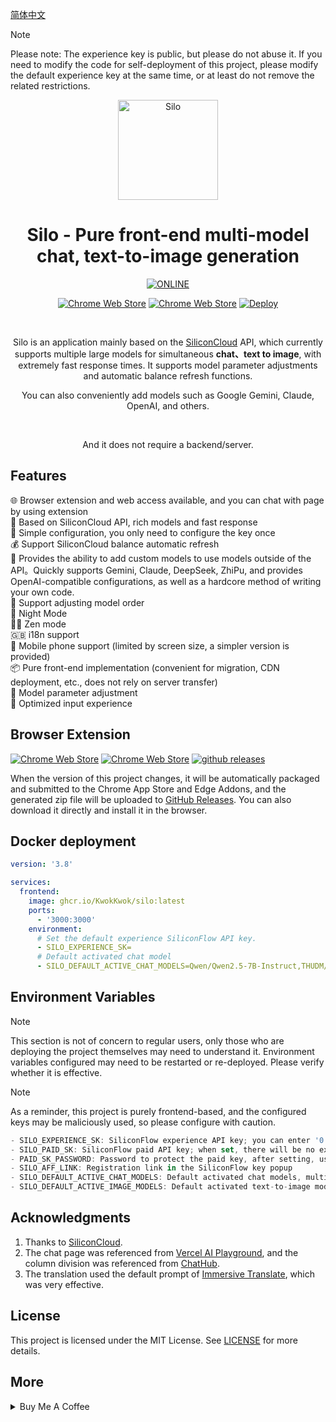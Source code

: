 [简体中文](https://github.com/KwokKwok/Silo)

> [!NOTE]
> Please note: The experience key is public, but please do not abuse it. If you need to modify the code for self-deployment of this project, please modify the default experience key at the same time, or at least do not remove the related restrictions.

<p align="center"><a target="_blank" href="https://silo-chat.vercel.app" target="_blank" rel="noreferrer noopener"><img style="width:160px" alt="Silo" src="https://silo-chat.vercel.app/logo.svg"></a></p>
<h1 align="center">Silo - Pure front-end multi-model chat, text-to-image generation</h1>

<p align="center"><a target="_blank" rel="noreferrer noopener" href="https://silo-chat.vercel.app"><img alt="ONLINE" src="https://img.shields.io/badge/ONLINE-112418.svg?&style=for-the-badge&logo=safari&logoColor=white"></a></p>

<p align="center"><a target="_blank" rel="noreferrer noopener" href="https://chromewebstore.google.com/detail/nakohnjaacfmjiodegibhnepfmioejln"><img alt="Chrome Web Store" src="https://img.shields.io/badge/Chrome Web STORE-141e24.svg?&style=for-the-badge&logo=google-chrome&logoColor=white"></a> 
<a rel="noreferrer noopener" target="_blank" href="https://microsoftedge.microsoft.com/addons/detail/silo-siliconcloud-api-p/kjfjhcmdndibdlfofffhoehailbdlbod"><img alt="Chrome Web Store" src="https://img.shields.io/badge/Edge Addons-141e24.svg?&style=for-the-badge&logo=microsoft-edge&logoColor=white"></a> 
<a target="_blank" rel="noreferrer noopener" href="https://vercel.com/new/clone?repository-url=https%3A%2F%2Fgithub.com%2FKwokKwok%2FSilo.git&project-name=silo&repository-name=silo&env=SILO_EXPERIENCE_SK&envDescription=You%20can%20input%200%20indicate%20not%20providing%20trial%20way%EF%BC%8Ccheck%20GitHub%20README%20for%20more%20environment%20variables&envLink=https%3A%2F%2Fgithub.com%2FKwokKwok%2FSilo%2Fblob%2Fmain%2FREADME_EN.md%23environment-variables"><img alt="Deploy" src="https://img.shields.io/badge/Deploy To Vercel-000000?style=for-the-badge&logo=vercel&logoColor=white"></a></p>

<br/>
<p align="center">Silo is an application mainly based on the <a target="_blank" href="https://siliconflow.cn/zh-cn/siliconcloud" target="_blank">SiliconCloud</a> API, which currently supports multiple large models for simultaneous <b>chat、text to image</b>, with extremely fast response times. It supports model parameter adjustments and automatic balance refresh functions.</p>
<p align="center">You can also conveniently add models such as Google Gemini, Claude, OpenAI, and others.</p>
<br/>
<p align="center">And it does not require a backend/server.</p>

## Features

🌐 Browser extension and web access available, and you can chat with page by using extension<br>
🚀 Based on SiliconCloud API, rich models and fast response<br>
🔑 Simple configuration, you only need to configure the key once<br>
💰 Support SiliconCloud balance automatic refresh<br>
🧩 Provides the ability to add custom models to use models outside of the API。Quickly supports Gemini, Claude, DeepSeek, ZhiPu, and provides OpenAI-compatible configurations, as well as a hardcore method of writing your own code.<br>
🔄 Support adjusting model order<br>
🌙 Night Mode<br>
🧘‍♂️ Zen mode<br>
🇬🇧 i18n support<br>
📱 Mobile phone support (limited by screen size, a simpler version is provided)<br>
📦 Pure front-end implementation (convenient for migration, CDN deployment, etc., does not rely on server transfer)<br>
🔧 Model parameter adjustment<br>
💬 Optimized input experience<br>

<!-- ![dark](./docs/dark.png)
![light](./docs/light.png)
<img src="./docs/mobile.jpg" alt="mobile" width="250"> -->

## Browser Extension

<p align="left"><a target="_blank" rel="noreferrer noopener" href="https://chromewebstore.google.com/detail/nakohnjaacfmjiodegibhnepfmioejln"><img alt="Chrome Web Store" src="https://img.shields.io/badge/Chrome Web Store-141e24.svg?&style=for-the-badge&logo=google-chrome&logoColor=white"></a>
<a rel="noreferrer noopener" target="_blank" href="https://microsoftedge.microsoft.com/addons/detail/silo-siliconcloud-api-p/kjfjhcmdndibdlfofffhoehailbdlbod"><img alt="Chrome Web Store" src="https://img.shields.io/badge/Edge Addons-141e24.svg?&style=for-the-badge&logo=microsoft-edge&logoColor=white"></a> 
<a target="_blank" rel="noreferrer noopener" href="https://github.com/KwokKwok/SiloChat/releases"><img alt="github releases" src="https://img.shields.io/badge/RELEASES-181717.svg?&style=for-the-badge&logo=github&logoColor=white"></a></p>

When the version of this project changes, it will be automatically packaged and submitted to the Chrome App Store and Edge Addons, and the generated zip file will be uploaded to [GitHub Releases](https://github.com/KwokKwok/SiloChat/releases). You can also download it directly and install it in the browser.

## Docker deployment

```yaml
version: '3.8'

services:
  frontend:
    image: ghcr.io/KwokKwok/silo:latest
    ports:
      - '3000:3000'
    environment:
      # Set the default experience SiliconFlow API key.
      - SILO_EXPERIENCE_SK=
      # Default activated chat model
      - SILO_DEFAULT_ACTIVE_CHAT_MODELS=Qwen/Qwen2.5-7B-Instruct,THUDM/glm-4-9b-chat,01-ai/Yi-1.5-9B-Chat-16K
```

## Environment Variables

> [!NOTE]
> This section is not of concern to regular users, only those who are deploying the project themselves may need to understand it. Environment variables configured may need to be restarted or re-deployed. Please verify whether it is effective.

> [!NOTE]
> As a reminder, this project is purely frontend-based, and the configured keys may be maliciously used, so please configure with caution.

```js
- SILO_EXPERIENCE_SK: SiliconFlow experience API key; you can enter '0' indicate not providing this option
- SILO_PAID_SK: SiliconFlow paid API key; when set, there will be no experience key notification or restrictions
- PAID_SK_PASSWORD: Password to protect the paid key, after setting, users can automatically use the paid key by entering the password in the user interface. It is strongly recommended to set this variable at the same time as SILO_PAID_SK. Please note that this variable does not start with SILO_
- SILO_AFF_LINK: Registration link in the SiliconFlow key popup
- SILO_DEFAULT_ACTIVE_CHAT_MODELS: Default activated chat models, multiple models separated by commas
- SILO_DEFAULT_ACTIVE_IMAGE_MODELS: Default activated text-to-image models, multiple models separated by commas
```

## Acknowledgments

1. Thanks to [SiliconCloud](https://siliconflow.cn/zh-cn/siliconcloud).
1. The chat page was referenced from [Vercel AI Playground](https://sdk.vercel.ai/playground), and the column division was referenced from [ChatHub](https://chathub.gg/).
1. The translation used the default prompt of [Immersive Translate](https://immersivetranslate.com/zh-Hans/), which was very effective.

## License

This project is licensed under the MIT License. See [LICENSE](LICENSE) for more details.

## More

<details>
<summary>Buy Me A Coffee</summary>

### Buy me a coffee

> Thanks to the suggestion from [黄少侠@Jike](https://m.okjike.com/users/18C4EC79-964F-4DF5-8D63-033A2345B2ED). This project is open source and completely free. If you find this project useful, feel free to Buy me a coffee~

<img src="https://i.imgur.com/Z8zXeSP.jpeg" alt="Buy Me A Coffee" width="224">
</details>
